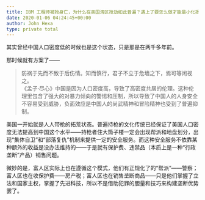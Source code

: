 ```yaml
---
title: IBM 工程师被抢身亡，为什么在美国湾区抢劫如此普遍？遇上了要怎么做才能最小化损失？
date: 2020-01-06 04:24:45+00:00
author: John Hexa
type: private total
---
```

其实曾经中国人口密度低的时候也是这个状态，只是那是在两千多年前。

那时候就有方案了——


> 防祸于先而不致于后伤情。知而慎行，君子不立于危墙之下，焉可等闲视之。  
> 《孟子·尽心》中国是因为人口密度高，导致了高密度共居的伦理。这种伦理里包含了强大的对暴力倾向的警惕和压制，所以导致了中国人的人身安全不容易受到威胁，负面效应是中国人的尚武精神和冒险精神也受到了普遍抑制。

美国一开始就是人人带枪的拓荒状态。普遍持枪的文化传统已经保证了美国人口密度无法提高到中国这个水平——持枪者住大筒子楼一定会出现帮派和地盘划分，出现“集体自卫”和“部落复仇”机制来提供一定的安全服务。而这种安全服务不依靠某种额外的收益是没办法维持的——于是就有保护费、违禁品（本质上是一种“行政垄断”产品）销售问题。

微妙的是，富人区实际上也在遵循这个模式，他们有正规化了的“帮派”——警察；富人区也在收保护费——房产税；富人区也在销售垄断商品——只是他们掌握了立法和国家主权，掌握了先进科技，所以不是借助犯罪的胆量和技巧来构建垄断优势罢了。


